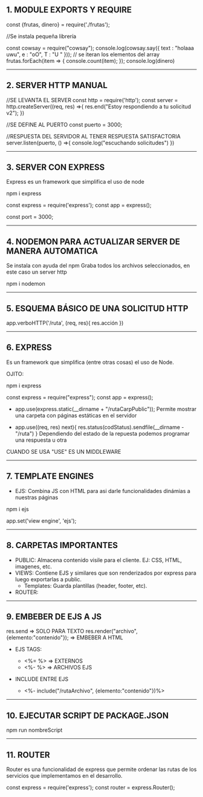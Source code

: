 ## 1. MODULE EXPORTS Y REQUIRE

const {frutas, dinero} = require('./frutas');

//Se instala pequeña librería

const cowsay = require("cowsay");
console.log(cowsay.say({
    text : "holaaa uwu",
    e : "oO",
    T : "U "
}));
// se iteran los elementos del array
frutas.forEach(item => {
    console.count(item);
});
console.log(dinero)

****************************************************

## 2. SERVER HTTP MANUAL

//SE LEVANTA EL SERVER
const http = require('http');
const server = http.createServer((req, res) =>{
    res.end("Estoy respondiendo a tu solicitud v2");
})

//SE DEFINE AL PUERTO
const puerto = 3000;

//RESPUESTA DEL SERVIDOR AL TENER RESPUESTA SATISFACTORIA
server.listen(puerto, () =>{
    console.log("escuchando solicitudes")
})

**********************************************

## 3. SERVER CON EXPRESS

Express es un framework que simplifica el uso de node

npm i express

const express = require('express');
const app = express();

const port = 3000;


*************************************************

## 4. NODEMON PARA ACTUALIZAR SERVER DE MANERA AUTOMATICA

Se instala con ayuda del npm
Graba todos los archivos seleccionados, en este caso un server http

npm i nodemon

*****************************************************

## 5. ESQUEMA BÁSICO DE UNA SOLICITUD HTTP

app.verboHTTP('/ruta', (req, res){
    res.acción
})

*****************************************************

## 6. EXPRESS

Es un framework que simplifica (entre otras cosas) el uso de Node.

OJITO:

npm i express

const express = require("express");
const app = express();

* app.use(express.static(__dirname + "/rutaCarpPublic"));
    Permite mostrar una carpeta con páginas estáticas en el servidor

* app.use((req, res) next){
   res.status(codStatus).sendfile(__dirname - "/ruta")
   }
   Dependiendo del estado de la repuesta podemos programar una respuesta u otra

CUANDO SE USA "USE" ES UN MIDDLEWARE

********************************************************

## 7. TEMPLATE ENGINES

* EJS: Combina JS con HTML para asi darle funcionalidades dinámias a nuestras páginas

npm i ejs

app.set('view engine', 'ejs');

********************************************************

## 8. CARPETAS IMPORTANTES

* PUBLIC: Almacena contenido visile para el cliente. EJ: CSS, HTML, imagenes, etc.
* VIEWS: Contiene EJS y similares que son renderizados por express para luego exportarlas a public.
  * Templates: Guarda plantillas (header, footer, etc).
* ROUTER:

********************************************************

## 9. EMBEBER DE EJS A JS

res.send => SOLO PARA TEXTO
res.render("archivo",{elemento:"contenido"}); => EMBEBER A HTML

* EJS TAGS:
  * <%= %> => EXTERNOS
  * <%- %> => ARCHIVOS EJS

* INCLUDE ENTRE EJS
  * <%- include("/rutaArchivo", {elemento:"contenido"})%>

*********************************************************

## 10. EJECUTAR SCRIPT DE PACKAGE.JSON

npm run nombreScript

*********************************************************

## 11. ROUTER

Router es una funcionalidad de express que permite ordenar las rutas de los servicios 
que implementamos en el desarrollo.

const express = require('express');
const router = express.Router();


